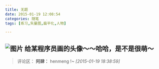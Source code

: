 ```yaml
---
title: 无题
date: 2015-01-19 12:08:54
categories: 随笔
tags: [练习,矢量图,扁平化,人物]

---
```

![图片](2442076897959337083.png)
给某程序员画的头像～～哈哈，是不是很萌～
---
>评论区：
>**阿肆：** henmeng !~  *[2015-01-19 18:38:59]*
>
